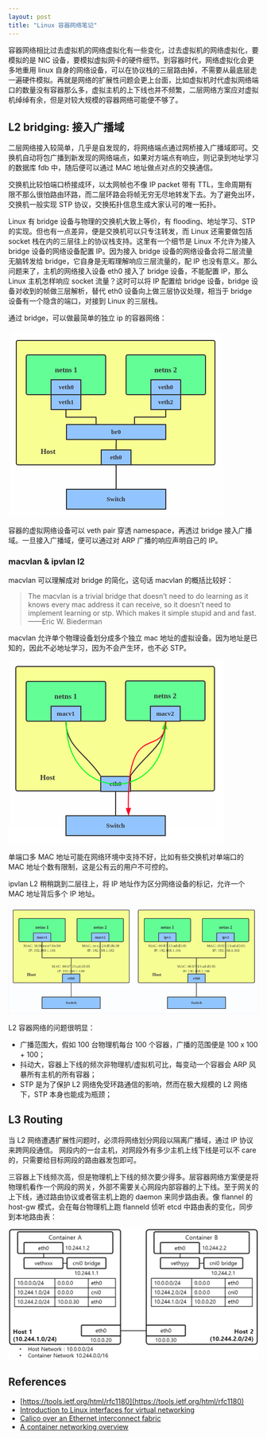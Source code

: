 ```yaml
---
layout: post
title: "Linux 容器网络笔记"
---
```


容器网络相比过去虚拟机的网络虚拟化有一些变化，过去虚拟机的网络虚拟化，要模拟的是 NIC 设备，要模拟虚拟网卡的硬件细节。到容器时代，网络虚拟化会更多地重用 linux 自身的网络设备，可以在协议栈的三层路由掉，不需要从最底层走一遍硬件模拟。再就是网络的扩展性问题会更上台面，比如虚拟机时代虚拟网络端口的数量没有容器那么多，虚拟主机的上下线也并不频繁，二层网络方案应对虚拟机绰绰有余，但是对较大规模的容器网络可能便不够了。

## L2 bridging: 接入广播域

二层网络接入较简单，几乎是自发现的，将网络端点通过网桥接入广播域即可。交换机自动将包广播到新发现的网络端点，如果对方端点有响应，则记录到地址学习的数据库 fdb 中，随后便可以通过 MAC 地址做点对点的交换通信。

交换机比较怕端口桥接成环，以太网帧也不像 IP packet 带有 TTL，生命周期有限不那么很怕路由环路，而二层环路会将帧无穷无尽地转发下去。为了避免出环，交换机一般实现 STP 协议，交换拓扑信息生成大家认可的唯一拓扑。

Linux 有 bridge 设备与物理的交换机大致上等价，有 flooding、地址学习、STP 的实现。但也有一点差异，便是交换机可以只专注转发，而 Linux 还需要做包括 socket 栈在内的三层往上的协议栈支持。这里有一个细节是 Linux 不允许为接入 bridge 设备的网络设备配置 IP。因为接入 bridge 设备的网络设备会将二层流量无脑转发给 bridge，它自身是无暇理解响应三层流量的，配 IP 也没有意义。那么问题来了，主机的网络接入设备 eth0 接入了 bridge 设备，不能配置 IP，那么 Linux 主机怎样响应 socket 流量？这时可以将 IP 配置给 bridge 设备，bridge 设备对收到的帧做三层解析，替代 eth0 设备向上做三层协议处理，相当于 bridge 设备有一个隐含的端口，对接到 Linux 的三层栈。

通过 bridge，可以做最简单的独立 ip 的容器网络：

<img src="/images/note-on-linux-container-network/br_ns.png"/>

容器的虚拟网络设备可以 veth pair 穿透 namespace，再透过 bridge 接入广播域。一旦接入广播域，便可以通过对 ARP 广播的响应声明自己的 IP。

### macvlan & ipvlan l2

macvlan 可以理解成对 bridge 的简化，这句话 macvlan 的概括比较好：

> The macvlan is a trivial bridge that doesn’t need to do learning as it knows every mac address it can receive, so it doesn’t need to implement learning or stp. Which makes it simple stupid and and fast. ——Eric W. Biederman

macvlan 允许单个物理设备划分成多个独立 mac 地址的虚拟设备。因为地址是已知的，因此不必地址学习，因为不会产生环，也不必 STP。

<img src="/images/note-on-linux-container-network/macvlan.png"/>

单端口多 MAC 地址可能在网络环境中支持不好，比如有些交换机对单端口的 MAC 地址个数有限制，这是公有云的用户不可控的。

ipvlan L2 稍稍跳到二层往上，将 IP 地址作为区分网络设备的标记，允许一个 MAC 地址背后多个 IP 地址。

<img src="/images/note-on-linux-container-network/ipvlan.png"/>

L2 容器网络的问题很明显：

* 广播范围大，假如 100 台物理机每台 100 个容器，广播的范围便是 100 x 100 + 100；
* 抖动大，容器上下线的频次非物理机/虚拟机可比，每变动一个容器会 ARP 风暴所有主机的所有容器；
* STP 是为了保护 L2 网络免受环路通信的影响，然而在极大规模的 L2 网络下，STP 本身也能成为瓶颈；

## L3 Routing

当 L2 网络遭遇扩展性问题时，必须将网络划分网段以隔离广播域，通过 IP 协议来跨网段通信。 网段内的一台主机，对网段外有多少主机上线下线是可以不 care 的，只需要给目标网段的路由器发包即可。

三容器上下线频次高，但是物理机上下线的频次要少得多。层容器网络方案便是将物理机看作一个网段的网关，外部不需要关心网段内部容器的上下线。至于网关的上下线，通过路由协议或者宿主机上跑的 daemon 来同步路由表。像 flannel 的 host-gw 模式，会在每台物理机上跑 flanneld 侦听 etcd 中路由表的变化，同步到本地路由表：

<img src="/images/note-on-linux-container-network/flannel-host-gw.png"/>

## References

* [https://tools.ietf.org/html/rfc1180](https://tools.ietf.org/html/rfc1180)
* [Introduction to Linux interfaces for virtual networking](https://developers.redhat.com/blog/2018/10/22/introduction-to-linux-interfaces-for-virtual-networking/)
* [Calico over an Ethernet interconnect fabric](https://docs.projectcalico.org/v3.5/reference/private-cloud/l2-interconnect-fabric)
* [A container networking overview](https://jvns.ca/blog/2016/12/22/container-networking/)
